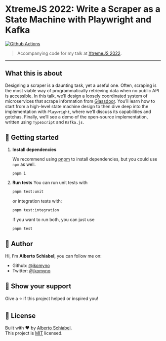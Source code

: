 # XtremeJS 2022: Write a Scraper as a State Machine with Playwright and Kafka

[![Github Actions](https://github.com/jkomyno/xtremejs-2022/actions/workflows/ci.yaml/badge.svg?branch=master)](https://github.com/jkomyno/xtremejs-2022/actions/workflows/ci.yaml)

> Accompanying code for my talk at [XtremeJS 2022](https://xtremejs.dev/2022/schedule/).

---------------------------------------------

## What this is about

Designing a scraper is a daunting task, yet a useful one. Often, scraping is the most viable way of programmatically retrieving data when no public API is accessible. In this talk, we’ll design a loosely coordinated system of microservices that scrape information from [Glassdoor](https://www.glassdoor.com). You’ll learn how to start from a high-level state machine design to then dive deep into the implementation with `Playwright`, where we’ll discuss its capabilities and gotchas. Finally, we’ll see a demo of the open-source implementation, written using `TypeScript` and `Kafka.js`.

## 🚀 Getting started

1.  **Install dependencies**

    We recommend using [pnpm](https://pnpm.io/) to install dependencies, but you could use `npm` as well.

    ```sh
    pnpm i
    ```

2. **Run tests**
    You can run unit tests with 

    ```sh
    pnpm test:unit
    ```
    or integration tests with:

    ```sh
    pnpm test:integration
    ```

    If you want to run both, you can just use

    ```sh
    pnpm test
    ```

## 👤 Author

Hi, I'm **Alberto Schiabel**, you can follow me on:

- Github: [@jkomyno](https://github.com/jkomyno)
- Twitter: [@jkomyno](https://twitter.com/jkomyno)

## 🦄 Show your support

Give a ⭐️ if this project helped or inspired you!

## 📝 License

Built with ❤️ by [Alberto Schiabel](https://github.com/jkomyno).<br />
This project is [MIT](https://github.com/jkomyno/xtremejs-2022/blob/master/LICENSE) licensed.
